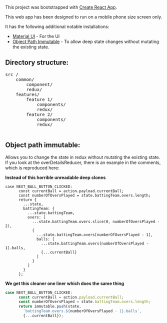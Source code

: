 This project was bootstrapped with [Create React App](https://github.com/facebook/create-react-app).

This web app has been designed to run on a mobile phone size screen only. 

It has the following additional notable installations:

 - [Material UI](https://material-ui.com/) - For the UI
 - [Object Path Immutable](https://github.com/mariocasciaro/object-path-immutable) - To allow deep state changes without mutating the existing state.
 

## Directory structure:

<pre>
src /
    common/
        component/
        redux/
    features/
        feature 1/
            components/
            redux/
        feature 2/
            components/
            redux/
            
</pre>

## Object path immutable: 

Allows you to change the state in redux without mutating the existing state. If you look at the overDetailsReducer, there is an example in the comments, which is reproduced here:

__Instead of this horrible unreadable deep clones__
```$javascript 1.6
case NEXT_BALL_BUTTON_CLICKED:
      const currentBall = action.payload.currentBall;
      const numberOfOversPlayed = state.battingTeam.overs.length;
      return {
        ...state,
        battingTeam: {
          ...state.battingTeam,
          overs: [
            ...state.battingTeam.overs.slice(0, numberOfOversPlayed - 2),
            {
              ...state.battingTeam.overs[numberOfOversPlayed - 1],
              balls: [
                ...state.battingTeam.overs[numberOfOversPlayed - 1].balls,
                {...currentBall}
              ]
            }
          ]
        }
      };
```  

__We get this cleaner one liner which does the same thing__
```javascript 1.6
case NEXT_BALL_BUTTON_CLICKED:
      const currentBall = action.payload.currentBall;
      const numberOfOversPlayed = state.battingTeam.overs.length;
      return immutable.push(state,
        `battingTeam.overs.${numberOfOversPlayed - 1}.balls`,
        {...currentBall});

```
